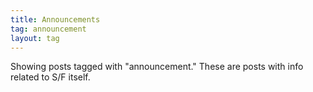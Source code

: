```yaml
---
title: Announcements
tag: announcement
layout: tag
---
```

Showing posts tagged with "announcement." These are posts with info related to S/F itself.
